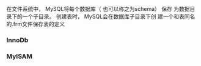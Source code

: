 


在文件系统中， MySQL将每个数据库（ 也可以称之为schema） 保存
为数据目录下的一个子目录。 创建表时， MySQL会在数据库子目录下创
建一个和表同名的.frm文件保存表的定义




### InnoDb

### MyISAM

